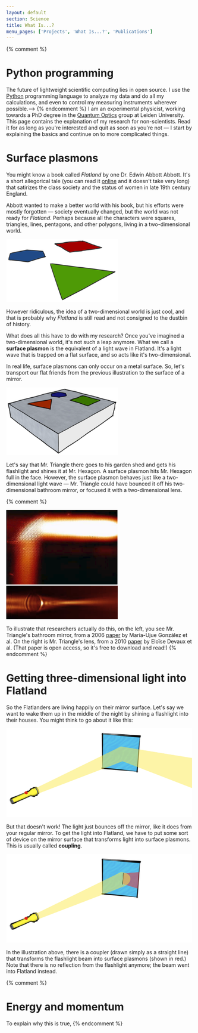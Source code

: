 ```yaml
---
layout: default
section: Science
title: What Is...?
menu_pages: ['Projects', 'What Is...?', 'Publications']
---
```

{% comment %}
# Python programming #

The future of lightweight scientific computing lies in open source.
I use the [Python](http://www.python.org) programming language to analyze my data and do all my calculations, and even to control my measuring instruments wherever possible.-->
{% endcomment %}
I am an experimental physicist, working towards a PhD degree in the [Quantum Optics](http://www.molphys.leidenuniv.nl/qo) group at Leiden University.
This page contains the explanation of my research for non-scientists.
Read it for as long as you're interested and quit as soon as you're not &mdash; I start by explaining the basics and continue on to more complicated things.

# Surface plasmons #

You might know a book called _Flatland_ by one Dr. Edwin Abbott Abbott.
It's a short allegorical tale (you can read it [online](http://www.gutenberg.org/ebooks/97) and it doesn't take very long) that satirizes the class society and the status of women in late 19th century England.

Abbott wanted to make a better world with his book, but his efforts were mostly forgotten &mdash; society eventually changed, but the world was not ready for _Flatland_.
Perhaps because all the characters were squares, triangles, lines, pentagons, and other polygons, living in a two-dimensional world.

<div class="figure">
  <img src="/images/flatland.png" alt="A square, triangle, and circle in Flatland" width="300" title="Be there or be square"/>
</div>

However ridiculous, the idea of a two-dimensional world is just cool, and that is probably why _Flatland_ is still read and not consigned to the dustbin of history.

What does all this have to do with my research?
Once you've imagined a two-dimensional world, it's not such a leap anymore.
What we call a **surface plasmon** is the equivalent of a light wave in Flatland.
It's a light wave that is trapped on a flat surface, and so acts like it's two-dimensional.

In real life, surface plasmons can only occur on a metal surface.
So, let's transport our flat friends from the previous illustration to the surface of a mirror.

<div class="figure">
  <img src="/images/flatland-metal.png" alt="Our flat friends from the previous illustration on a mirror" width="300" title="Notice that they have no reflection, because they're evanescent in the z direction."/>
</div>

Let's say that Mr. Triangle there goes to his garden shed and gets his flashlight and shines it at Mr. Hexagon.
A surface plasmon hits Mr. Hexagon full in the face.
However, the surface plasmon behaves just like a two-dimensional light wave &mdash; Mr. Triangle could have bounced it off his two-dimensional bathroom mirror, or focused it with a two-dimensional lens.

{% comment %}
<div class="figure">
	<a href="http://prb.aps.org/abstract/PRB/v73/i15/e155416"><img src="/images/plasmonic-mirror.png" alt="Plasmonic mirror" title="Probably copyright 2006 the American Physical Society. Used without permission. I believe this is Fair Use under United States copyright law, since only a portion of the original figure has been reproduced, and it is for nonprofit educational purposes." width="300"/></a>
	<a href="http://dx.doi.org/10.1364/OE.18.020610"><img src="/images/plasmonic-lens.png" alt="Plasmonic lens" title="Probably copyright 2010 the Optical Society of America. Used without permission. I believe this is Fair Use under United States copyright law, since only a portion of the original figure has been reproduced, and it is for nonprofit educational purposes." width="300"/></a>
</div>

To illustrate that researchers actually do this, on the left, you see Mr. Triangle's bathroom mirror, from a 2006 [paper](http://dx.doi.org/10.1103/PhysRevB.73.155416) by Maria-Ujue Gonz&aacute;lez et al.
On the right is Mr. Triangle's lens, from a 2010 [paper](http://dx.doi.org/10.1364/OE.18.020610) by Elo&iuml;se Devaux et al.
(That paper is open access, so it's free to download and read!)
{% endcomment %}

# Getting three-dimensional light into Flatland #

So the Flatlanders are living happily on their mirror surface.
Let's say we want to wake them up in the middle of the night by shining a flashlight into their houses.
You might think to go about it like this:

<div class="figure">
	<img src="/images/flashlight1.png" alt="Shining a flashlight onto a mirror: it bounces off" width="500" title="The midnight sun!"/>
</div>

But that doesn't work!
The light just bounces off the mirror, like it does from your regular mirror.
To get the light into Flatland, we have to put some sort of device on the mirror surface that transforms light into surface plasmons.
This is usually called **coupling**.

<div class="figure">
	<img src="/images/flashlight2.png" alt="Coupling into Flatland" width="500" title="Coupling into Flatland"/>
</div>

In the illustration above, there is a coupler (drawn simply as a straight line) that transforms the flashlight beam into surface plasmons (shown in red.)
Note that there is no reflection from the flashlight anymore; the beam went into Flatland instead.

{% comment %}
# Energy and momentum #

To explain why this is true,
{% endcomment %}
